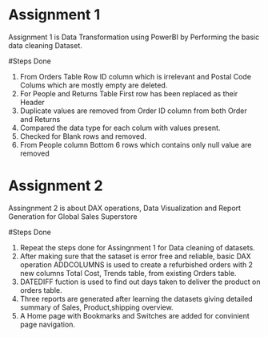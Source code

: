 
# Assignment 1

Assignment 1 is Data Transformation using PowerBI by Performing the basic data cleaning Dataset.

#Steps Done

1. From Orders Table Row ID column which is irrelevant and Postal Code Colums which are mostly empty are deleted.
2. For People and Returns Table First row has been replaced as their Header
3. Duplicate values are removed from Order ID column from both Order and Returns
4. Compared the data type for each colum with values present.
5. Checked for Blank rows and removed.
6. From People column Bottom 6 rows which contains only null value are removed

# Assignment 2

 Assingnment 2 is about DAX operations, Data Visualization and Report Generation for Global Sales Superstore

 #Steps Done

 1. Repeat the steps done for Assingnment 1 for Data cleaning of datasets.
 2. After making sure that the sataset is error free and reliable, basic DAX operation ADDCOLUMNS is used to create a refurbished orders with 2 new columns Total Cost, Trends table, from existing Orders table.
 3. DATEDIFF fuction is used to find out days taken to deliver the product on orders table.
 4. Three reports are generated after learning the  datasets giving detailed summary of  Sales, Product,shipping overview.
 5. A Home page with Bookmarks and Switches are added for convinient page navigation. 
